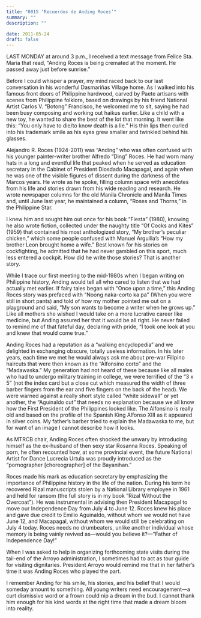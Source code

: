 ```yaml
---
title: "0015 ‘Recuerdos de Anding Roces’"
summary: ""
description: ""

date: 2011-05-24
draft: false
---
```


LAST MONDAY at around 3 p.m., I received a text message from Felice Sta. Maria that read, “Anding Roces is being cremated at the moment. He passed away just before sunrise.”

Before I could whisper a prayer, my mind raced back to our last conversation in his wonderful Dasmariñas Village home. As I walked into his famous front doors of Philippine hardwood, carved by Paete artisans with scenes from Philippine folklore, based on drawings by his friend National Artist Carlos V. “Botong” Francisco, he welcomed me to sit, saying he had been busy composing and working out haikus earlier. Like a child with a new toy, he wanted to share the best of the lot that morning. It went like this: “You only have to die/to know death is a lie.” His thin lips then curled into his trademark smile as his eyes grew smaller and twinkled behind his glasses.

Alejandro R. Roces (1924-2011) was “Anding” who was often confused with his younger painter-writer brother Alfredo “Ding” Roces. He had worn many hats in a long and eventful life that peaked when he served as education secretary in the Cabinet of President Diosdado Macapagal, and again when he was one of the visible figures of dissent during the darkness of the Marcos years. He wrote as he spoke, filling column space with anecdotes from his life and stories drawn from his wide reading and research. He wrote newspaper columns for the old Manila Chronicle and Manila Times and, until June last year, he maintained a column, “Roses and Thorns,” in the Philippine Star.

I knew him and sought him out once for his book “Fiesta” (1980), knowing he also wrote fiction, collected under the naughty title “Of Cocks and Kites” (1959) that contained his most anthologized story, “My brother’s peculiar chicken,” which some people confused with Manuel Arguilla’s “How my brother Leon brought home a wife.” Best known for his stories on cockfighting, he admitted that he had never gambled on this sport, much less entered a cockpit. How did he write those stories? That is another story.

While I trace our first meeting to the mid-1980s when I began writing on Philippine history, Anding would tell all who cared to listen that we had actually met earlier. If fairy tales began with “Once upon a time,” this Anding Roces story was prefaced with “Noong naka-corto ka pa” (When you were still in short pants) and told of how my mother pointed me out on a playground and said, “My son wants to become a writer when he grows up.” Like all mothers she wished I would take on a more lucrative career like medicine, but Anding assured her that it would be all right. He never failed to remind me of that fateful day, declaring with pride, “I took one look at you and knew that would come true.”

Anding Roces had a reputation as a “walking encyclopedia” and we delighted in exchanging obscure, totally useless information. In his later years, each time we met he would always ask me about pre-war Filipino haircuts that were then known as the “Alfonsino corto” and the “Madawaska.” My generation had not heard of these because like all males who had to undergo military training in college, we were terrified of the “3 x 5” (not the index card but a close cut which measured the width of three barber fingers from the ear and five fingers on the back of the head). We were warned against a really short style called “white sidewall” or yet another, the “Aguinaldo cut” that needs no explanation because we all know how the First President of the Philippines looked like. The Alfonsino is really old and based on the profile of the Spanish King Alfonso XIII as it appeared in silver coins. My father’s barber tried to explain the Madawaska to me, but for want of an image I cannot describe how it looks.

As MTRCB chair, Anding Roces often shocked the unwary by introducing himself as the ex-husband of then sexy star Rosanna Roces. Speaking of porn, he often recounted how, at some provincial event, the future National Artist for Dance Lucrecia Urtula was proudly introduced as the “pornographer [choreographer] of the Bayanihan.”

Roces made his mark as education secretary by emphasizing the importance of Philippine history in the life of the nation. During his term he recovered Rizal manuscripts stolen by a National Library employee in 1961 and held for ransom (the full story is in my book “Rizal Without the Overcoat”). He was instrumental in advising then President Macapagal to move our Independence Day from July 4 to June 12. Roces knew his place and gave due credit to Emilio Aguinaldo, without whom we would not have June 12, and Macapagal, without whom we would still be celebrating on July 4 today. Roces needs no drumbeaters, unlike another individual whose memory is being vainly revived as—would you believe it?—“Father of Independence Day!”

When I was asked to help in organizing forthcoming state visits during the tail-end of the Arroyo administration, I sometimes had to act as tour guide for visiting dignitaries. President Arroyo would remind me that in her father’s time it was Anding Roces who played the part.

I remember Anding for his smile, his stories, and his belief that I would someday amount to something. All young writers need encouragement—a curt dismissive word or a frown could nip a dream in the bud. I cannot thank him enough for his kind words at the right time that made a dream bloom into reality.
